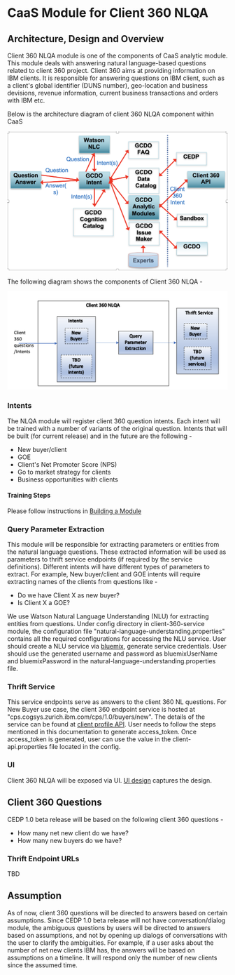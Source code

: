 # CaaS Module for Client 360 NLQA

## Architecture, Design and Overview
Client 360 NLQA module is one of the components of CaaS analytic module. This module deals with answering natural language-based questions related to client 360 project. Client 360 aims at providing information on IBM clients. It is responsible for answering questions on IBM client, such as a client's global identifier (DUNS number), geo-location and business devisions, revenue information, current business transactions and orders with IBM etc. 

Below is the architecture diagram of client 360 NLQA component within CaaS

![Overall NLQA architecture](./Client360NLQA.jpg) 

The following diagram shows the components of Client 360 NLQA - 

![Client 360 NLQA component](./Client_NLQA_components.jpg)

### Intents

The NLQA module will register client 360 question intents. Each intent will be trained with a number of variants of the original question. Intents that will be built (for current release) and in the future are the following - 

- New buyer/client
- GOE
- Client's Net Promoter Score (NPS)
- Go to market strategy for clients
- Business opportunities with clients

#### Training Steps

Please follow instructions in [Building a Module](../Building%20a%20Module.md) 

### Query Parameter Extraction

This module will be responsible for extracting parameters or entities from the natural language questions. These extracted information will be used as parameters to thrift service endpoints (if required by the service definitions). Different intents will have different types of parameters to extract. For example, New buyer/client and GOE intents will require extracting names of the clients from questions like - 

- Do we have Client X as new buyer? 
- Is Client X a GOE? 

We use Watson Natural Language Understanding (NLU) for extracting entities from questions. Under config directory in client-360-service module, the configuration file "natural-language-understanding.properties" contains all the required configurations for accessing the NLU service. User should create a NLU service via [bluemix](https://console.ng.bluemix.net), generate service credentials. User should use the generated username and password as bluemixUserName and bluemixPassword in the natural-language-understanding.properties file.
  
### Thrift Service

This service endpoints serve as answers to the client 360 NL questions. For New Buyer use case, the client 360 endpoint service is hosted at "cps.cogsys.zurich.ibm.com/cps/1.0/buyers/new". The details of the service can be found at [client profile API](../../CEDP%200.5/CEDP%200.5%20Client%20Profile%20Services%20API.md). User needs to follow the steps mentioned in this documentation to generate access_token. Once access_token is generated, user can use the value in the client-api.properties file located in the config.
  
### UI

Client 360 NLQA will be exposed via UI. [UI design](./Client360UI.md) captures the design.

## Client 360 Questions

CEDP 1.0 beta release will be based on the following client 360 questions - 
- How many net new client do we have?
- How many new buyers do we have?

### Thrift Endpoint URLs

TBD

## Assumption

As of now, client 360 questions will be directed to answers based on certain assumptions. Since CEDP 1.0 beta release will not have conversation/dialog module, the ambiguous questions by users will be directed to answers based on assumptions, and not by opening up dialogs of conversations with the user to clarify the ambiguities. For example, if a user asks about the number of net new clients IBM has, the answers will be based on assumptions on a timeline. It will respond only the number of new clients since the assumed time.